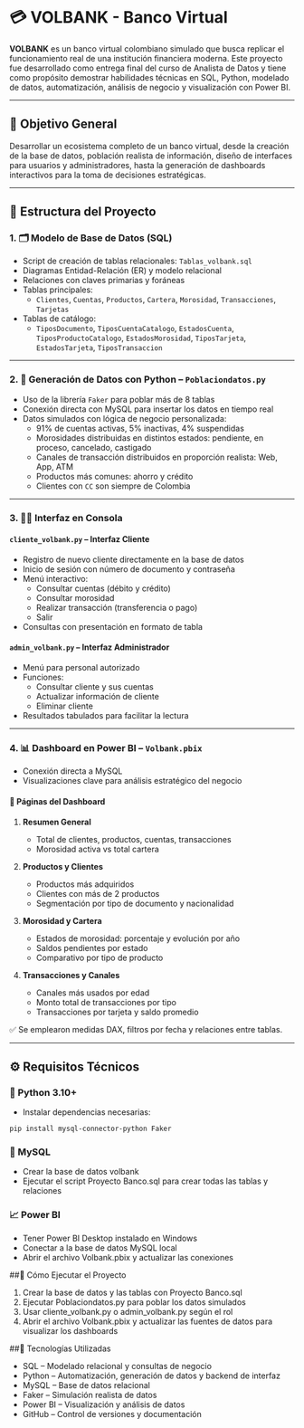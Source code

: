 # 💳 VOLBANK - Banco Virtual

**VOLBANK** es un banco virtual colombiano simulado que busca replicar el funcionamiento real de una institución financiera moderna. Este proyecto fue desarrollado como entrega final del curso de Analista de Datos y tiene como propósito demostrar habilidades técnicas en SQL, Python, modelado de datos, automatización, análisis de negocio y visualización con Power BI.

---

## 📌 Objetivo General

Desarrollar un ecosistema completo de un banco virtual, desde la creación de la base de datos, población realista de información, diseño de interfaces para usuarios y administradores, hasta la generación de dashboards interactivos para la toma de decisiones estratégicas.

---

## 🧱 Estructura del Proyecto

### 1. 🗂️ Modelo de Base de Datos (SQL)
- Script de creación de tablas relacionales: `Tablas_volbank.sql`
- Diagramas Entidad-Relación (ER) y modelo relacional
- Relaciones con claves primarias y foráneas
- Tablas principales:
  - `Clientes`, `Cuentas`, `Productos`, `Cartera`, `Morosidad`, `Transacciones`, `Tarjetas`
- Tablas de catálogo:
  - `TiposDocumento`, `TiposCuentaCatalogo`, `EstadosCuenta`, `TiposProductoCatalogo`, `EstadosMorosidad`, `TiposTarjeta`, `EstadosTarjeta`, `TiposTransaccion`

---

### 2. 🐍 Generación de Datos con Python – `Poblaciondatos.py`
- Uso de la librería `Faker` para poblar más de 8 tablas
- Conexión directa con MySQL para insertar los datos en tiempo real
- Datos simulados con lógica de negocio personalizada:
  - 91% de cuentas activas, 5% inactivas, 4% suspendidas
  - Morosidades distribuidas en distintos estados: pendiente, en proceso, cancelado, castigado
  - Canales de transacción distribuidos en proporción realista: Web, App, ATM
  - Productos más comunes: ahorro y crédito
  - Clientes con `CC` son siempre de Colombia

---

### 3. 🧑‍💼 Interfaz en Consola

#### `cliente_volbank.py` – Interfaz Cliente
- Registro de nuevo cliente directamente en la base de datos
- Inicio de sesión con número de documento y contraseña
- Menú interactivo:
  - Consultar cuentas (débito y crédito)
  - Consultar morosidad
  - Realizar transacción (transferencia o pago)
  - Salir
- Consultas con presentación en formato de tabla

#### `admin_volbank.py` – Interfaz Administrador
- Menú para personal autorizado
- Funciones:
  - Consultar cliente y sus cuentas
  - Actualizar información de cliente
  - Eliminar cliente
- Resultados tabulados para facilitar la lectura

---

### 4. 📊 Dashboard en Power BI – `Volbank.pbix`
- Conexión directa a MySQL
- Visualizaciones clave para análisis estratégico del negocio

#### 📄 Páginas del Dashboard
1. **Resumen General**
   - Total de clientes, productos, cuentas, transacciones
   - Morosidad activa vs total cartera

2. **Productos y Clientes**
   - Productos más adquiridos
   - Clientes con más de 2 productos
   - Segmentación por tipo de documento y nacionalidad

3. **Morosidad y Cartera**
   - Estados de morosidad: porcentaje y evolución por año
   - Saldos pendientes por estado
   - Comparativo por tipo de producto

4. **Transacciones y Canales**
   - Canales más usados por edad
   - Monto total de transacciones por tipo
   - Transacciones por tarjeta y saldo promedio

✅ Se emplearon medidas DAX, filtros por fecha y relaciones entre tablas.

---

## ⚙️ Requisitos Técnicos

### 🐍 Python 3.10+
  - Instalar dependencias necesarias:

```bash
pip install mysql-connector-python Faker
```
### 🐬 MySQL
  - Crear la base de datos volbank
  - Ejecutar el script Proyecto Banco.sql para crear todas las tablas y relaciones

### 📈 Power BI
  - Tener Power BI Desktop instalado en Windows
  - Conectar a la base de datos MySQL local
  - Abrir el archivo Volbank.pbix y actualizar las conexiones



##🚀 Cómo Ejecutar el Proyecto
  1. Crear la base de datos y las tablas con Proyecto Banco.sql
  2. Ejecutar Poblaciondatos.py para poblar los datos simulados
  3. Usar cliente_volbank.py o admin_volbank.py según el rol
  4. Abrir el archivo Volbank.pbix y actualizar las fuentes de datos para visualizar los dashboards



##🧠 Tecnologías Utilizadas
  - SQL – Modelado relacional y consultas de negocio
  - Python – Automatización, generación de datos y backend de interfaz
  - MySQL – Base de datos relacional
  - Faker – Simulación realista de datos
  - Power BI – Visualización y análisis de datos
  - GitHub – Control de versiones y documentación

